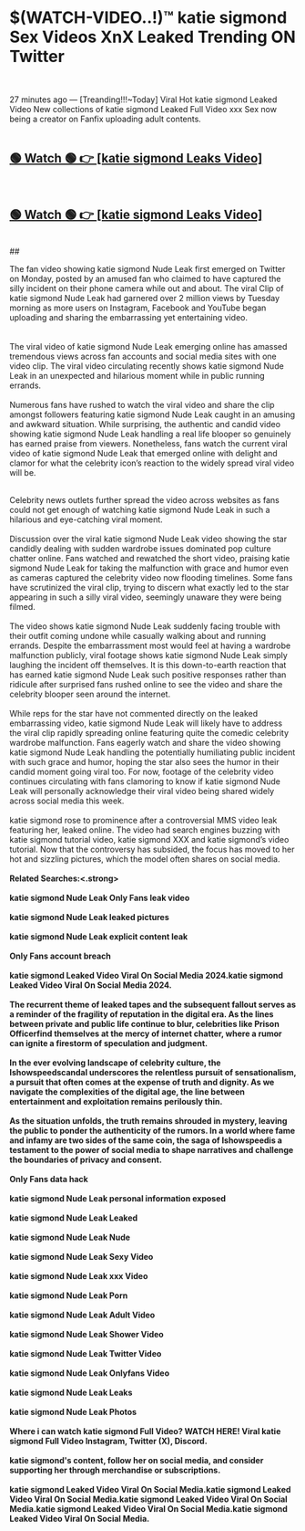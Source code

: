 

# $(WATCH-VIDEO..!)™ katie sigmond Sex Videos XnX Leaked Trending ON Twitter<br>
<br>

27 minutes ago — [Treanding!!!~Today] Viral Hot katie sigmond Leaked Video New collections of katie sigmond Leaked Full Video xxx Sex now being a creator on Fanfix uploading adult contents.
<br>
 <br>

##  <a href="https://clipsfans.site/?title=katie_sigmond&ref=git">🟢 Watch 🟢 👉 [katie sigmond Leaks Video]</a><br>
  <br>

##  <a href="https://clipsfans.site/?title=katie_sigmond&ref=git">🟢 Watch 🟢 👉 [katie sigmond Leaks Video]</a><br>
  <br>
  ##
  <br>

The fan video showing katie sigmond Nude Leak first emerged on Twitter on Monday, posted by an amused fan who claimed to have captured the silly incident on their phone camera while out and about. The viral Clip of katie sigmond Nude Leak had garnered over 2 million views by Tuesday morning as more users on Instagram, Facebook and YouTube began uploading and sharing the embarrassing yet entertaining video.
<br><br>
  <br>
The viral video of katie sigmond Nude Leak emerging online has amassed tremendous views across fan accounts and social media sites with one video clip. The viral video circulating recently shows katie sigmond Nude Leak in an unexpected and hilarious moment while in public running errands.
<br><br>
Numerous fans have rushed to watch the viral video and share the clip amongst followers featuring katie sigmond Nude Leak caught in an amusing and awkward situation. While surprising, the authentic and candid video showing katie sigmond Nude Leak handling a real life blooper so genuinely has earned praise from viewers. Nonetheless, fans watch the current viral video of katie sigmond Nude Leak that emerged online with delight and clamor for what the celebrity icon’s reaction to the widely spread viral video will be.
<br><br>

Celebrity news outlets further spread the video across websites as fans could not get enough of watching katie sigmond Nude Leak in such a hilarious and eye-catching viral moment.
<br><br>
Discussion over the viral katie sigmond Nude Leak video showing the star candidly dealing with sudden wardrobe issues dominated pop culture chatter online. Fans watched and rewatched the short video, praising katie sigmond Nude Leak for taking the malfunction with grace and humor even as cameras captured the celebrity video now flooding timelines. Some fans have scrutinized the viral clip, trying to discern what exactly led to the star appearing in such a silly viral video, seemingly unaware they were being filmed.
<br><br>
The video shows katie sigmond Nude Leak suddenly facing trouble with their outfit coming undone while casually walking about and running errands. Despite the embarrassment most would feel at having a wardrobe malfunction publicly, viral footage shows katie sigmond Nude Leak simply laughing the incident off themselves. It is this down-to-earth reaction that has earned katie sigmond Nude Leak such positive responses rather than ridicule after surprised fans rushed online to see the video and share the celebrity blooper seen around the internet.
<br><br>
While reps for the star have not commented directly on the leaked embarrassing video, katie sigmond Nude Leak will likely have to address the viral clip rapidly spreading online featuring quite the comedic celebrity wardrobe malfunction. Fans eagerly watch and share the video showing katie sigmond Nude Leak handling the potentially humiliating public incident with such grace and humor, hoping the star also sees the humor in their candid moment going viral too. For now, footage of the celebrity video continues circulating with fans clamoring to know if katie sigmond Nude Leak will personally acknowledge their viral video being shared widely across social media this week.
<br><br>
katie sigmond rose to prominence after a controversial MMS video leak featuring her, leaked online. The video had search engines buzzing with katie sigmond tutorial video, katie sigmond XXX and katie sigmond’s video tutorial. Now that the controversy has subsided, the focus has moved to her hot and sizzling pictures, which the model often shares on social media.
<br><br>
<strong>Related Searches:<.strong>
<br><br>
katie sigmond Nude Leak Only Fans leak video
<br><br>
katie sigmond Nude Leak leaked pictures
<br><br>
katie sigmond Nude Leak explicit content leak
<br><br>
Only Fans account breach
<br><br>
katie sigmond Leaked Video Viral On Social Media 2024.katie sigmond Leaked Video Viral On Social Media 2024.
<br><br>
The recurrent theme of leaked tapes and the subsequent fallout serves as a reminder of the fragility of reputation in the digital era. As the lines between private and public life continue to blur, celebrities like Prison Officerfind themselves at the mercy of internet chatter, where a rumor can ignite a firestorm of speculation and judgment.
<br><br>
In the ever evolving landscape of celebrity culture, the Ishowspeedscandal underscores the relentless pursuit of sensationalism, a pursuit that often comes at the expense of truth and dignity. As we navigate the complexities of the digital age, the line between entertainment and exploitation remains perilously thin.
<br><br>
As the situation unfolds, the truth remains shrouded in mystery, leaving the public to ponder the authenticity of the rumors. In a world where fame and infamy are two sides of the same coin, the saga of Ishowspeedis a testament to the power of social media to shape narratives and challenge the boundaries of privacy and consent.
<br><br>
Only Fans data hack
<br><br>
katie sigmond Nude Leak personal information exposed
<br><br>
katie sigmond Nude Leak Leaked
<br><br>
katie sigmond Nude Leak Nude
<br><br>
katie sigmond Nude Leak Sexy Video
<br><br>
katie sigmond Nude Leak xxx Video
<br><br>
katie sigmond Nude Leak Porn
<br><br>
katie sigmond Nude Leak Adult Video
<br><br>
katie sigmond Nude Leak Shower Video
<br><br>
katie sigmond Nude Leak Twitter Video
<br><br>
katie sigmond Nude Leak Onlyfans Video
<br><br>
katie sigmond Nude Leak Leaks
<br><br>
katie sigmond Nude Leak Photos
<br><br>
Where i can watch katie sigmond Full Video? WATCH HERE! Viral katie sigmond Full Video Instagram, Twitter (X), Discord.
<br><br>
katie sigmond's content, follow her on social media, and consider supporting her through merchandise or subscriptions.
<br><br>
katie sigmond Leaked Video Viral On Social Media.katie sigmond Leaked Video Viral On Social Media.katie sigmond Leaked Video Viral On Social Media.katie sigmond Leaked Video Viral On Social Media.katie sigmond Leaked Video Viral On Social Media.
